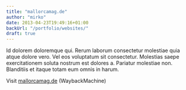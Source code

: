 ```yaml
---
title: "mallorcamag.de"
author: "mirko"
date: 2013-04-23T19:49:16+01:00
backUrl: "/portfolio/websites/"
draft: true
---
```


Id dolorem doloremque qui. Rerum laborum consectetur molestiae quia atque dolore vero. Vel eos voluptatum sit consectetur. Molestias saepe exercitationem soluta nostrum est dolores a. Pariatur molestiae non. Blanditiis et itaque totam eum omnis in harum.

Visit [mallorcamag.de](http://web.archive.org/web/20130423125131/http://www.mallorcamag.de/) (WaybackMachine)
